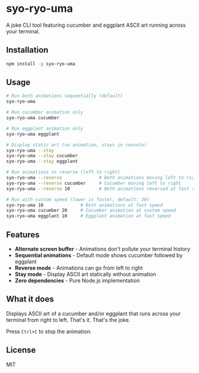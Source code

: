 # syo-ryo-uma

A joke CLI tool featuring cucumber and eggplant ASCII art running across your terminal.

## Installation

```bash
npm install -g syo-ryo-uma
```

## Usage

```bash
# Run both animations sequentially (default)
syo-ryo-uma

# Run cucumber animation only
syo-ryo-uma cucumber

# Run eggplant animation only
syo-ryo-uma eggplant

# Display static art (no animation, stays in console)
syo-ryo-uma --stay
syo-ryo-uma --stay cucumber
syo-ryo-uma --stay eggplant

# Run animations in reverse (left to right)
syo-ryo-uma --reverse              # Both animations moving left to right
syo-ryo-uma --reverse cucumber     # Cucumber moving left to right
syo-ryo-uma --reverse 10           # Both animations reversed at fast speed

# Run with custom speed (lower is faster, default: 30)
syo-ryo-uma 10              # Both animations at fast speed
syo-ryo-uma cucumber 20     # Cucumber animation at custom speed
syo-ryo-uma eggplant 10     # Eggplant animation at fast speed
```

## Features

- **Alternate screen buffer** - Animations don't pollute your terminal history
- **Sequential animations** - Default mode shows cucumber followed by eggplant
- **Reverse mode** - Animations can go from left to right
- **Stay mode** - Display ASCII art statically without animation
- **Zero dependencies** - Pure Node.js implementation

## What it does

Displays ASCII art of a cucumber and/or eggplant that runs across your terminal from right to left. That's it. That's the joke.

Press `Ctrl+C` to stop the animation.

## License

MIT
